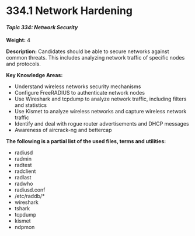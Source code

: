 # 334.1 Network Hardening

#### _Topic 334: Network Security_

**Weight:** 4

**Description:** Candidates should be able to secure networks against common threats. This includes analyzing network traffic of specific nodes and protocols.



**Key Knowledge Areas:**

* Understand wireless networks security mechanisms
* Configure FreeRADIUS to authenticate network nodes
* Use Wireshark and tcpdump to analyze network traffic, including filters and statistics
* Use Kismet to analyze wireless networks and capture wireless network traffic
* Identify and deal with rogue router advertisements and DHCP messages
* Awareness of aircrack-ng and bettercap

**The following is a partial list of the used files, terms and utilities:**

* radiusd
* radmin
* radtest
* radclient
* radlast
* radwho
* radiusd.conf
* /etc/raddb/\*
* wireshark
* tshark
* tcpdump
* kismet
* ndpmon
